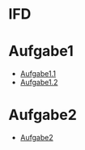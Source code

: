 # IFD

# Aufgabe1

- [Aufgabe1.1](https://alinakle.github.io/IFD/Aufgabe1/Moodboard.pdf)
- [Aufgabe1.2](https://alinakle.github.io/IFD/Aufgabe1/Themenvorschlag.pdf)

# Aufgabe2

- [Aufgabe2](https://alinakle.github.io/IFD/Aufgabe2/home.html)